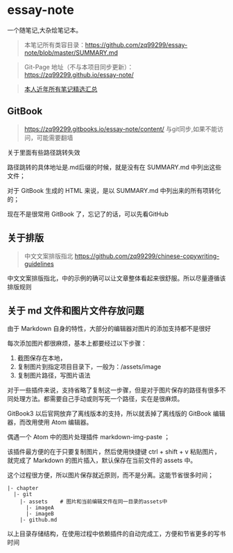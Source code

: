 <!-- ex_nonav -->
# essay-note

一个随笔记,大杂烩笔记本。
> 本笔记所有类容目录：https://github.com/zq99299/essay-note/blob/master/SUMMARY.md

> Git-Page 地址（不与本项目同步更新）：https://zq99299.github.io/essay-note/

> [本人近年所有笔记精选汇总](https://github.com/zq99299/repository-summary)


## GitBook
> https://zq99299.gitbooks.io/essay-note/content/ 与git同步,如果不能访问，可能需要翻墙

关于里面有些路径跳转失效

路径跳转的具体地址是.md后缀的时候，就是没有在 SUMMARY.md 中列出这些文件；

对于 GitBook 生成的 HTML 来说，是以 SUMMARY.md 中列出来的所有项转化的；

现在不是很常用 GitBook 了，忘记了的话，可以先看GitHub

## 关于排版

> 中文文案排版指北 https://github.com/zq99299/chinese-copywriting-guidelines

中文文案排版指北，中的示例的确可以让文章整体看起来很舒服。所以尽量遵循该排版规则

## 关于 md 文件和图片文件存放问题

由于 Markdown 自身的特性，大部分的编辑器对图片的添加支持都不是很好

每次添加图片都很麻烦，基本上都要经过以下步骤：

1. 截图保存在本地，
2. 复制图片到指定项目目录下，一般为：/assets/image
3. 复制图片路径，写图片语法

对于一些插件来说，支持省略了复制这一步骤，但是对于图片保存的路径有很多不同处理方法。都需要自己手动或则写死一个路径，实在是很麻烦。

GitBook3 以后官网放弃了离线版本的支持，所以就丢掉了离线版的 GitBook 编辑器，而改用使用 Atom 编辑器。

偶遇一个 Atom 中的图片处理插件 markdown-img-paste ；

该插件最方便的在于只要复制图片，然后使用快捷键 ctrl + shift + v 粘贴图片，
就完成了 Markdown 的图片插入，默认保存在当前文件的 assets 中。

这个过程很方便，所以图片保存就近原则，而不是分离。这能节省很多时间；

```
|- chapter
  |- git
    |- assets    # 图片和当前编辑文件在同一目录的assets中
      |- imageA  
      |- imageB
    |- github.md   
```
以上目录存储结构，在使用过程中依赖插件的自动完成工，方便和节省更多的写书时间
